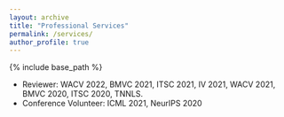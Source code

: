 ```yaml
---
layout: archive
title: "Professional Services"
permalink: /services/
author_profile: true
---
```


{% include base_path %}

<!-- ## Professional Services -->
* Reviewer: WACV 2022, BMVC 2021, ITSC 2021, IV 2021, WACV 2021, BMVC 2020, ITSC 2020, TNNLS.
* Conference Volunteer: ICML 2021, NeurIPS 2020


